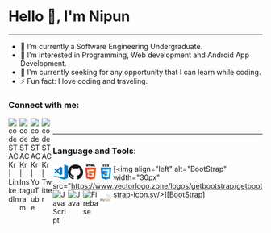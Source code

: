 # Hello 👋, I'm Nipun 

<hr/>

- 🔭 I’m currently a Software Engineering Undergraduate.
- 🌱 I’m interested in Programming, Web development and Android App Development.
- 👀 I'm currently seeking for any opportunity that I can learn while coding.
- ⚡ Fun fact: I love coding and traveling.

### Connect with me:

[<img align="left" alt="codeSTACKr | LinkedIn" width="22px" src="https://cdn.jsdelivr.net/npm/simple-icons@v3/icons/linkedin.svg" />][linkedin]
[<img align="left" alt="codeSTACKr | Instagram" width="22px" src="https://cdn.jsdelivr.net/npm/simple-icons@v3/icons/instagram.svg" />][instagram]
[<img align="left" alt="codeSTACKr | YouTube" width="22px" src="https://cdn.jsdelivr.net/npm/simple-icons@v3/icons/facebook.svg" />][facebook]
[<img align="left" alt="codeSTACKr | Twitter" width="22px" src="https://cdn.jsdelivr.net/npm/simple-icons@v3/icons/twitter.svg" />][twitter]
<br/><hr/>

### Language and Tools:

[<img align="left" alt="Visual Studio Code" width="30px" src="https://raw.githubusercontent.com/github/explore/80688e429a7d4ef2fca1e82350fe8e3517d3494d/topics/visual-studio-code/visual-studio-code.png" />][vscode]
[<img align="left" alt="GitHub" width="30px" src="https://raw.githubusercontent.com/github/explore/78df643247d429f6cc873026c0622819ad797942/topics/github/github.png" />][Github]
[<img align="left" alt="HTML5" width="30px" src="https://raw.githubusercontent.com/github/explore/80688e429a7d4ef2fca1e82350fe8e3517d3494d/topics/html/html.png" />][HTML5]
[<img align="left" alt="CSS3" width="30px" src="https://raw.githubusercontent.com/github/explore/80688e429a7d4ef2fca1e82350fe8e3517d3494d/topics/css/css.png" />][CSS3]
[<img align="left" alt="BootStrap" width="30px" src="https://www.vectorlogo.zone/logos/getbootstrap/getbootstrap-icon.sv/>][BootStrap]
[<img align="left" alt="JavaScript" width="30px" src="https://img.icons8.com/color/48/000000/javascript.png"/>][JavaScript]
[<img align="left" alt="Java" width="30px" src="https://www.vectorlogo.zone/logos/java/java-icon.svg" />][Java]
[<img align="left" alt="Firebase" width="30px" src="https://www.vectorlogo.zone/logos/firebase/firebase-icon.svg" />][Firebase]
[<img align="left" alt="MySQL" width="30px" src="https://raw.githubusercontent.com/github/explore/80688e429a7d4ef2fca1e82350fe8e3517d3494d/topics/mysql/mysql.png" />][MySQL]


[twitter]: https://twitter.com/SarangaSenarath
[facebook]: https://www.facebook.com/nipun.senarath.186/
[instagram]: https://www.instagram.com/nippa_00/
[linkedin]: https://www.linkedin.com/in/nipun-senarath-2ab8611a7/

[vscode]: https://code.visualstudio.com/
[Github]: https://docs.github.com/en
[HTML5]: https://www.w3.org/html/
[CSS3]: https://www.w3schools.com/css/
[BootStrap]: https://getbootstrap.com/
[JavaScript]: https://developer.mozilla.org/en-US/docs/Web/JavaScript
[Firebase]: https://firebase.google.com/
[Java]: https://www.java.com/en/
[MySQL]: https://www.mysql.com/

<!--
**smdnipun/smdnipun** is a ✨ _special_ ✨ repository because its `README.md` (this file) appears on your GitHub profile.

Here are some ideas to get you started:

- 🔭 I’m currently working on ...
- 🌱 I’m currently learning ...
- 👯 I’m looking to collaborate on ...
- 🤔 I’m looking for help with ...
- 💬 Ask me about ...
- 📫 How to reach me: ...
- 😄 Pronouns: ...
- ⚡ Fun fact: ...
-->
